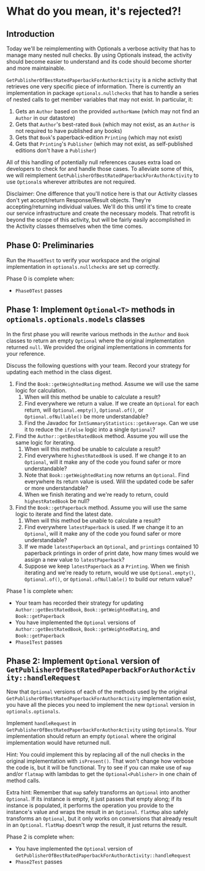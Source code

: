 # What do you mean, it's rejected?!

## Introduction

Today we'll be reimplementing with Optionals a verbose activity that has to manage many nested null checks. By using
Optionals instead, the activity should become easier to understand and its code should become shorter and more
maintainable.

`GetPublisherOfBestRatedPaperbackForAuthorActivity` is a niche activity that retrieves one very specific piece of
information. There is currently an implementation in package `optionals.nullchecks` that has to handle
a series of nested calls to get member variables that may not exist. In particular, it:
1. Gets an `Author` based on the provided `authorName` (which may not find an `Author` in our datastore)
1. Gets that `Author`'s best-rated `Book` (which may not exist, as an `Author` is not required to have published 
   any books)
1. Gets that `Book`'s paperback-edition `Printing` (which may not exist)
1. Gets that `Printing`'s `Publisher` (which may not exist, as self-published editions don't have a `Publisher`)

All of this handling of potentially null references causes extra load on developers to check for and handle
those cases. To alleviate some of this, we will reimplement `GetPublisherOfBestRatedPaperbackForAuthorActivity` to use
`Optional`s wherever attributes are not required.

Disclaimer: One difference that you'll notice here is that our Activity
classes don't yet accept/return Response/Result objects. They're
accepting/returning individual values. We'll do this until it's time to
create our service infrastructure and create the necessary models.
That retrofit is beyond the scope of this activity, but will be fairly
easily accomplished in the Activity classes themselves when the time comes.

## Phase 0: Preliminaries

Run the `Phase0Test` to verify your workspace and the original implementation in
`optionals.nullchecks` are set up correctly.

Phase 0 is complete when:
- `Phase0Test` passes

## Phase 1: Implement `Optional<T>` methods in `optionals.optionals.models` classes

In the first phase you will rewrite various methods in the `Author` and `Book` classes
to return an empty `Optional` where the original implementation returned `null`.
We provided the original implementations in comments for your reference.

Discuss the following questions with your team. Record your strategy for updating each method in the class digest.
1. Find the `Book::getWeightedRating` method. Assume we will use the same logic for calculation.
   1. When will this method be unable to calculate a result?
   1. Find everywhere we return a value. If we create an `Optional` for each return,
      will `Optional.empty()`, `Optional.of()`, or `Optional.ofNullable()` be more understandable?
   1. Find the Javadoc for `IntSummaryStatistics::getAverage`. Can we use it to reduce the `if/else` logic
      into a single `Optional`?
1. Find the `Author::getBestRatedBook` method. Assume you will use the same logic for iterating.
   1. When will this method be unable to calculate a result?
   1. Find everywhere `highestRatedBook` is used. If we change it to an `Optional`,
      will it make any of the code you found safer or more understandable?
   1. Note that `Book::getWeightedRating` now returns an `Optional`. Find everywhere its return value is used.
      Will the updated code be safer or more understandable?
   1. When we finish iterating and we're ready to return, could `highestRatedBook` be null?
1. Find the `Book::getPaperback` method. Assume you will use the same logic to iterate and find the latest date.
   1. When will this method be unable to calculate a result?
   1. Find everywhere `latestPaperback` is used. If we change it to an `Optional`,
      will it make any of the code you found safer or more understandable?
   1. If we made `latestPaperback` an `Optional`, and `printings` contained 10 paperback printings in order of
      print date, how many times would we assign a new value to `latestPaperback`?
   1. Suppose we keep `latestPaperback` as a `Printing`. When we finish iterating and we're ready to return,
      would we use `Optional.empty()`, `Optional.of()`, or `Optional.ofNullable()` to build our return value?

Phase 1 is complete when:
* Your team has recorded their strategy for updating `Author::getBestRatedBook`, `Book::getWeightedRating`, 
  and `Book::getPaperback`
* You have implemented the `Optional` versions of `Author::getBestRatedBook`, `Book::getWeightedRating`,
  and `Book::getPaperback`
* `Phase1Test` passes

## Phase 2: Implement `Optional` version of `GetPublisherOfBestRatedPaperbackForAuthorActivity::handleRequest`

Now that `Optional` versions of each of the methods used by the original
`GetPublisherOfBestRatedPaperbackForAuthorActivity` implementation exist, you have all the pieces you need to
implement the new `Optional` version in `optionals.optionals`.

Implement `handleRequest` in `GetPublisherOfBestRatedPaperbackForAuthorActivity` using `Optional`s. Your implementation
should return an empty `Optional` where the original implementation would have returned null.

Hint: You could implement this by replacing all of the null checks in the original implementation with `isPresent()`.
That won't change how verbose the code is, but it will be functional. Try to see if you can make use of `map` and/or
`flatmap` with lambdas to get the `Optional<Publisher>` in one chain of method calls.

Extra hint: Remember that `map` safely transforms an `Optional` into another `Optional`. If its instance is empty,
it just passes that empty along; if its instance is populated, it performs the operation you provide to the instance's
value and wraps the result in an `Optional`. `flatMap` also safely transforms an `Optional`, but it only works on
conversions that already result in an `Optional`. `flatMap` doesn't *wrap* the result, it just returns the result.

Phase 2 is complete when:
* You have implemented the `Optional` version of `GetPublisherOfBestRatedPaperbackForAuthorActivity::handleRequest`
* `Phase2Test` passes
